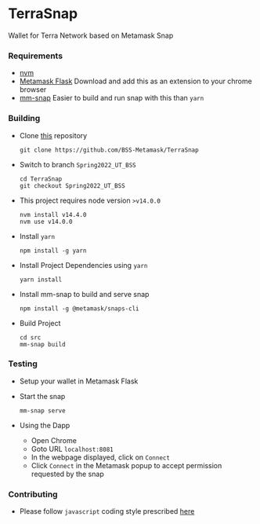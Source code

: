 # TerraSnap
Wallet for Terra Network based on Metamask Snap

### Requirements

- [nvm](https://github.com/nvm-sh/nvm)
- [Metamask Flask](https://metamask.io/flask/) Download and add this as an extension to your chrome browser
- [mm-snap](https://www.npmjs.com/package/@metamask/snaps-cli) Easier to build and run snap with this than `yarn`

### Building

- Clone [this](https://github.com/BSS-Metamask/TerraSnap) repository
  ```
  git clone https://github.com/BSS-Metamask/TerraSnap
  ```
- Switch to branch `Spring2022_UT_BSS`
  ```
  cd TerraSnap
  git checkout Spring2022_UT_BSS
  ```
- This project requires node version `>v14.0.0`
  ```
  nvm install v14.4.0
  nvm use v14.0.0
  ```
- Install `yarn`
  ```
  npm install -g yarn
  ```
- Install Project Dependencies using `yarn`
  ```
  yarn install
  ```
- Install mm-snap to build and serve snap
  ```
  npm install -g @metamask/snaps-cli
  ```
- Build Project
  ```
  cd src
  mm-snap build
  ```

### Testing

- Setup your wallet in Metamask Flask

- Start the snap
  ```
  mm-snap serve
  ```

- Using the Dapp
  - Open Chrome
  - Goto URL `localhost:8081`
  - In the webpage displayed, click on `Connect`
  - Click `Connect` in the Metamask popup to accept permission requested by the snap

### Contributing

- Please follow `javascript` coding style prescribed [here](https://google.github.io/styleguide/jsguide.html)
  
